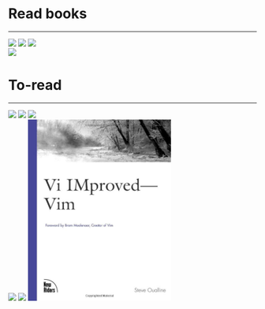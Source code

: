 # Read books
---
<div>
<img src="https://github.com/B0nesh/Readed_books/blob/media/automate_the_boring_stuff_with_python.jpg" width="290">
<img src='https://github.com/B0nesh/Readed_books/blob/media/python_crash_course.jpg' width='290'>
<img src='https://github.com/B0nesh/Readed_books/blob/media/pro_git_2.png' width='290'>
</div>

<div>
<img src="https://github.com/B0nesh/Readed_books/blob/media/cracking_codes_with_python.jpg" width='290'>
</div>

# To-read
---
<div>
<img src='https://github.com/B0nesh/Readed_books/blob/media/linux_basics_for_hackers.png' width='290'>
<img src='https://github.com/B0nesh/Readed_books/blob/media/Hacking_the_art_of_exploitation.jpg' width='290'>
<img src='https://github.com/B0nesh/Readed_books/blob/media/TCP_IP_guide.jpg' width='290'>
</div>

<div>
<img src='https://github.com/B0nesh/Readed_books/blob/media/black_hat_python.jpg' width='290'>
<img src='https://github.com/B0nesh/Readed_books/blob/media/ubuntu_for_non_geeks.jpg' width='290'>
<img src='https://github.com/B0nesh/Read_books/blob/media/vi_improved_vim.jpg' width='290'>
</div>
